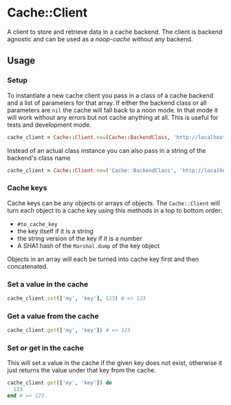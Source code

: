 # Cache::Client

A client to store and retrieve data in a cache backend. The client is backend agnostic and can be used as a *noop-cache* without any backend.

## Usage

### Setup

To instantiate a new cache client you pass in a class of a cache backend and a list of parameters for that array. If either the backend class or all parameters are ``nil`` the cache will fall back to a noon mode. In that mode it will work without any errors but not cache anything at all. This is useful for tests and development mode.

```ruby
cache_client = Cache::Client.new(Cache::BackendClass, 'http://localhost', '8080')
```

Instead of an actual class instance you can also pass in a string of the backend's class name

```ruby
cache_client = Cache::Client.new('Cache::BackendClass', 'http://localhost', '8080')
```

### Cache keys

Cache keys can be any objects or arrays of objects. The ``Cache::Client`` will turn each object to a cache key using this methods in a top to bottom order:

* ``#to_cache_key``
* the key itself if it is a string
* the string version of the key if it is a number
* A SHA1 hash of the ``Marshal.dump`` of the key object

Objects in an array will each be turned into cache key first and then concatenated.

### Set a value in the cache

```ruby
cache_client.set(['my', 'key'], 123) # => 123
```

### Get a value from the cache

```ruby
cache_client.get(['my', 'key']) # => 123
```

### Set or get in the cache

This will set a value in the cache if the given key does not exist, otherwise it just returns the value under that key from the cache.

```ruby
cache_client.get(['my', 'key']) do
  123
end # => 123
```